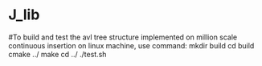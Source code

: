 # J_lib

#To build and test the avl tree structure implemented on million scale continuous insertion on linux machine, use command:
mkdir build
cd build
cmake ../
make 
cd ../
./test.sh
